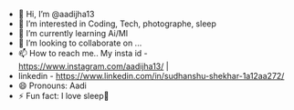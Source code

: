 - 👋 Hi, I’m @aadijha13
- 👀 I’m interested in Coding, Tech, photographe, sleep
- 🌱 I’m currently learning Ai/Ml
- 💞️ I’m looking to collaborate on ...
- 📫 How to reach me.. My insta id - https://www.instagram.com/aadijha13/ |
-  linkedin - https://www.linkedin.com/in/sudhanshu-shekhar-1a12aa272/
- 😄 Pronouns: Aadi
- ⚡ Fun fact: I love sleep🥹

<!---
aadijha13/aadijha13 is a ✨ special ✨ repository because its `README.md` (this file) appears on your GitHub profile.
You can click the Preview link to take a look at your changes.
--->
